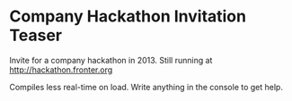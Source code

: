 Company Hackathon Invitation Teaser
================

Invite for a company hackathon in 2013.
Still running at http://hackathon.fronter.org

Compiles less real-time on load. 
Write anything in the console to get help.
